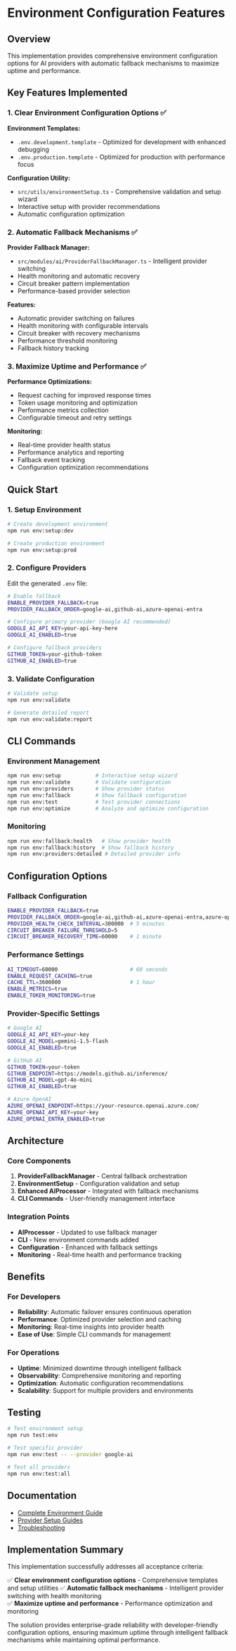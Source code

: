 # Environment Configuration Features

## Overview

This implementation provides comprehensive environment configuration options for AI providers with automatic fallback mechanisms to maximize uptime and performance.

## Key Features Implemented

### 1. Clear Environment Configuration Options ✅

**Environment Templates:**
- `.env.development.template` - Optimized for development with enhanced debugging
- `.env.production.template` - Optimized for production with performance focus

**Configuration Utility:**
- `src/utils/environmentSetup.ts` - Comprehensive validation and setup wizard
- Interactive setup with provider recommendations
- Automatic configuration optimization

### 2. Automatic Fallback Mechanisms ✅

**Provider Fallback Manager:**
- `src/modules/ai/ProviderFallbackManager.ts` - Intelligent provider switching
- Health monitoring and automatic recovery
- Circuit breaker pattern implementation
- Performance-based provider selection

**Features:**
- Automatic provider switching on failures
- Health monitoring with configurable intervals
- Circuit breaker with recovery mechanisms
- Performance threshold monitoring
- Fallback history tracking

### 3. Maximize Uptime and Performance ✅

**Performance Optimizations:**
- Request caching for improved response times
- Token usage monitoring and optimization
- Performance metrics collection
- Configurable timeout and retry settings

**Monitoring:**
- Real-time provider health status
- Performance analytics and reporting
- Fallback event tracking
- Configuration optimization recommendations

## Quick Start

### 1. Setup Environment

```bash
# Create development environment
npm run env:setup:dev

# Create production environment  
npm run env:setup:prod
```

### 2. Configure Providers

Edit the generated `.env` file:

```bash
# Enable fallback
ENABLE_PROVIDER_FALLBACK=true
PROVIDER_FALLBACK_ORDER=google-ai,github-ai,azure-openai-entra

# Configure primary provider (Google AI recommended)
GOOGLE_AI_API_KEY=your-api-key-here
GOOGLE_AI_ENABLED=true

# Configure fallback providers
GITHUB_TOKEN=your-github-token
GITHUB_AI_ENABLED=true
```

### 3. Validate Configuration

```bash
# Validate setup
npm run env:validate

# Generate detailed report
npm run env:validate:report
```

## CLI Commands

### Environment Management
```bash
npm run env:setup           # Interactive setup wizard
npm run env:validate        # Validate configuration
npm run env:providers       # Show provider status
npm run env:fallback        # Show fallback configuration
npm run env:test            # Test provider connections
npm run env:optimize        # Analyze and optimize configuration
```

### Monitoring
```bash
npm run env:fallback:health   # Show provider health
npm run env:fallback:history  # Show fallback history
npm run env:providers:detailed # Detailed provider info
```

## Configuration Options

### Fallback Configuration
```bash
ENABLE_PROVIDER_FALLBACK=true
PROVIDER_FALLBACK_ORDER=google-ai,github-ai,azure-openai-entra,azure-openai-key,ollama
PROVIDER_HEALTH_CHECK_INTERVAL=300000  # 5 minutes
CIRCUIT_BREAKER_FAILURE_THRESHOLD=5
CIRCUIT_BREAKER_RECOVERY_TIME=60000    # 1 minute
```

### Performance Settings
```bash
AI_TIMEOUT=60000                       # 60 seconds
ENABLE_REQUEST_CACHING=true
CACHE_TTL=3600000                      # 1 hour
ENABLE_METRICS=true
ENABLE_TOKEN_MONITORING=true
```

### Provider-Specific Settings
```bash
# Google AI
GOOGLE_AI_API_KEY=your-key
GOOGLE_AI_MODEL=gemini-1.5-flash
GOOGLE_AI_ENABLED=true

# GitHub AI
GITHUB_TOKEN=your-token
GITHUB_ENDPOINT=https://models.github.ai/inference/
GITHUB_AI_MODEL=gpt-4o-mini
GITHUB_AI_ENABLED=true

# Azure OpenAI
AZURE_OPENAI_ENDPOINT=https://your-resource.openai.azure.com/
AZURE_OPENAI_API_KEY=your-key
AZURE_OPENAI_ENTRA_ENABLED=true
```

## Architecture

### Core Components

1. **ProviderFallbackManager** - Central fallback orchestration
2. **EnvironmentSetup** - Configuration validation and setup
3. **Enhanced AIProcessor** - Integrated with fallback mechanisms
4. **CLI Commands** - User-friendly management interface

### Integration Points

- **AIProcessor** - Updated to use fallback manager
- **CLI** - New environment commands added
- **Configuration** - Enhanced with fallback settings
- **Monitoring** - Real-time health and performance tracking

## Benefits

### For Developers
- **Reliability**: Automatic failover ensures continuous operation
- **Performance**: Optimized provider selection and caching
- **Monitoring**: Real-time insights into provider health
- **Ease of Use**: Simple CLI commands for management

### For Operations
- **Uptime**: Minimized downtime through intelligent fallback
- **Observability**: Comprehensive monitoring and reporting
- **Optimization**: Automatic configuration recommendations
- **Scalability**: Support for multiple providers and environments

## Testing

```bash
# Test environment setup
npm run test:env

# Test specific provider
npm run env:test -- --provider google-ai

# Test all providers
npm run env:test:all
```

## Documentation

- [Complete Environment Guide](./docs/ENVIRONMENT-CONFIGURATION-GUIDE.md)
- [Provider Setup Guides](./docs/PROVIDER-SETUP-GUIDES.md)
- [Troubleshooting](./docs/TROUBLESHOOTING.md)

## Implementation Summary

This implementation successfully addresses all acceptance criteria:

✅ **Clear environment configuration options** - Comprehensive templates and setup utilities
✅ **Automatic fallback mechanisms** - Intelligent provider switching with health monitoring  
✅ **Maximize uptime and performance** - Performance optimization and monitoring

The solution provides enterprise-grade reliability with developer-friendly configuration options, ensuring maximum uptime through intelligent fallback mechanisms while maintaining optimal performance.